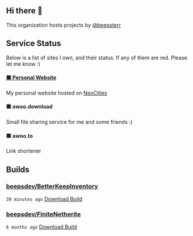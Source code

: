 ## Hi there 👋

This organization hosts projects by [@beepsterr](https://github.com/BeepSterr)
## Service Status
Below is a list of sites I own, and their status. 
If any of them are red. Please let me know :)


#### [🟩 Personal Website](https://beeps.dev)

My personal website hosted on [NeoCities](https://neocities.org/)
#### 🟥 awoo.download

Small file sharing service for me and some friends :)
#### 🟥 awoo.to

Link shortener

## Builds
### [beepsdev/BetterKeepInventory](https://github.com/beepsdev/BetterKeepInventory)

`39 minutes ago` [Download Build](https://github.com/beepsdev/BetterKeepInventory/suites/8868834528/artifacts/405041084)
### [beepsdev/FiniteNetherite](https://github.com/beepsdev/FiniteNetherite)

`6 months ago` [Download Build](https://github.com/beepsdev/FiniteNetherite/suites/6362450050/artifacts/229833502)

